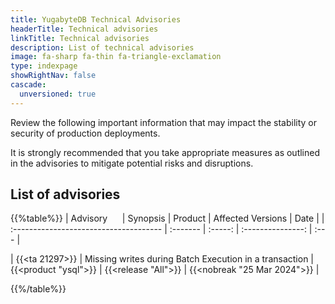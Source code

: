 ```yaml
---
title: YugabyteDB Technical Advisories
headerTitle: Technical advisories
linkTitle: Technical advisories
description: List of technical advisories
image: fa-sharp fa-thin fa-triangle-exclamation
type: indexpage
showRightNav: false
cascade:
  unversioned: true
---
```


Review the following important information that may impact the stability or security of production deployments.

It is strongly recommended that you take appropriate measures as outlined in the advisories to mitigate potential risks and disruptions.

## List of advisories

{{%table%}}
| Advisory&nbsp;&nbsp;&nbsp;&nbsp;&nbsp; | Synopsis | Product | Affected Versions | Date |
| :------------------------------------- | :------- | :-----: | :---------------: | :--- |

| {{<ta 21297>}}
| Missing writes during Batch Execution in a transaction
| {{<product "ysql">}}
| {{<release "All">}}
| {{<nobreak "25 Mar 2024">}}
|

{{%/table%}}
